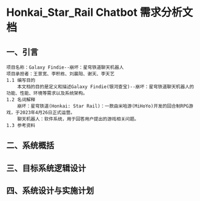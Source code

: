 # Honkai_Star_Rail Chatbot 需求分析文档

## 一、引言
    项目名称：Galaxy Findie--崩坏：星穹铁道聊天机器人
    项目承担者：王景宽、李积栋、刘晨阳、谢天、李天艺
    1.1 编写目的
        本文档的目的是定义和描述Galaxy Findie(银河查宝)--崩坏：星穹铁道聊天机器人的功能、性能、环境等需求以及系统架构。
    1.2 名词解释
        崩坏：星穹铁道(Honkai: Star Rail)：一款由米哈游(MiHoYo)开发的回合制RPG游戏，于2023年4月26日正式运营。
        聊天机器人：软件系统，用于回答用户提出的游戏相关问题。
    1.3 参考资料
        
## 二、系统概括
## 三、目标系统逻辑设计
## 四、系统设计与实施计划
